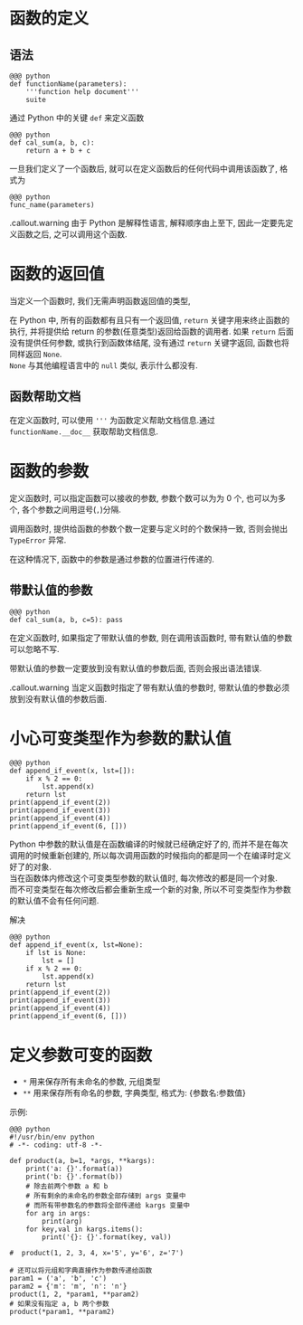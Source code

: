 <!SLIDE transition=turnUp>
# 函数的定义

## 语法

    @@@ python
    def functionName(parameters):
        '''function help document'''
        suite

通过 Python 中的关键 `def` 来定义函数

    @@@ python
    def cal_sum(a, b, c):
        return a + b + c

一旦我们定义了一个函数后, 就可以在定义函数后的任何代码中调用该函数了, 格式为

    @@@ python
    func_name(parameters)

.callout.warning 由于 Python 是解释性语言, 解释顺序由上至下, 因此一定要先定义函数之后, 之可以调用这个函数.

<!SLIDE transition=turnUp>
# 函数的返回值

当定义一个函数时, 我们无需声明函数返回值的类型,

在 Python 中, 所有的函数都有且只有一个返回值, `return` 关键字用来终止函数的执行, 并将提供给 return 的参数(任意类型)返回给函数的调用者. 如果 `return` 后面没有提供任何参数, 或执行到函数体结尾, 没有通过 `return` 关键字返回, 函数也将同样返回 `None`.  
`None` 与其他编程语言中的 `null` 类似, 表示什么都没有.

## 函数帮助文档

在定义函数时, 可以使用 `'''` 为函数定义帮助文档信息.通过 `functionName.__doc__` 获取帮助文档信息.

<!SLIDE transition=turnUp>
# 函数的参数

定义函数时, 可以指定函数可以接收的参数, 参数个数可以为为 0 个, 也可以为多个, 各个参数之间用逗号(`,`)分隔.

调用函数时, 提供给函数的参数个数一定要与定义时的个数保持一致, 否则会抛出 `TypeError` 异常.

在这种情况下, 函数中的参数是通过参数的位置进行传递的.

## 带默认值的参数

    @@@ python
    def cal_sum(a, b, c=5): pass

在定义函数时, 如果指定了带默认值的参数, 则在调用该函数时, 带有默认值的参数可以忽略不写.

带默认值的参数一定要放到没有默认值的参数后面, 否则会报出语法错误.

.callout.warning 当定义函数时指定了带有默认值的参数时, 带默认值的参数必须放到没有默认值的参数后面.

<!SLIDE transition=turnUp>
# 小心可变类型作为参数的默认值

    @@@ python
    def append_if_event(x, lst=[]):
        if x % 2 == 0:
            lst.append(x)
        return lst
    print(append_if_event(2))
    print(append_if_event(3))
    print(append_if_event(4))
    print(append_if_event(6, []))

Python 中参数的默认值是在函数编译的时候就已经确定好了的, 而并不是在每次调用的时候重新创建的, 所以每次调用函数的时候指向的都是同一个在编译时定义好了的对象.  
当在函数体内修改这个可变类型参数的默认值时, 每次修改的都是同一个对象.  
而不可变类型在每次修改后都会重新生成一个新的对象, 所以不可变类型作为参数的默认值不会有任何问题.

解决

    @@@ python
    def append_if_event(x, lst=None):
        if lst is None:
            lst = []
        if x % 2 == 0:
            lst.append(x)
        return lst
    print(append_if_event(2))
    print(append_if_event(3))
    print(append_if_event(4))
    print(append_if_event(6, []))

<!SLIDE transition=turnUp>
# 定义参数可变的函数

- `*` 用来保存所有未命名的参数, 元组类型
- `**` 用来保存所有命名的参数, 字典类型, 格式为: {参数名:参数值}

示例:

    @@@ python
    #!/usr/bin/env python
    # -*- coding: utf-8 -*-

    def product(a, b=1, *args, **kargs):
        print('a: {}'.format(a))
        print('b: {}'.format(b))
        # 除去前两个参数 a 和 b
        # 所有剩余的未命名的参数全部存储到 args 变量中
        # 而所有带参数名的参数将全部传递给 kargs 变量中
        for arg in args:
            print(arg)
        for key,val in kargs.items():
            print('{}: {}'.format(key, val))

    #  product(1, 2, 3, 4, x='5', y='6', z='7')

    # 还可以将元组和字典直接作为参数传递给函数
    param1 = ('a', 'b', 'c')
    param2 = {'m': 'm', 'n': 'n'}
    product(1, 2, *param1, **param2)
    # 如果没有指定 a, b 两个参数
    product(*param1, **param2)